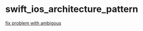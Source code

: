 # swift_ios_architecture_pattern

[fix problem with ambigous](https://www.andrewcbancroft.com/2017/03/28/core-data-solving-ambiguous-type-redeclaration-of-type/)

